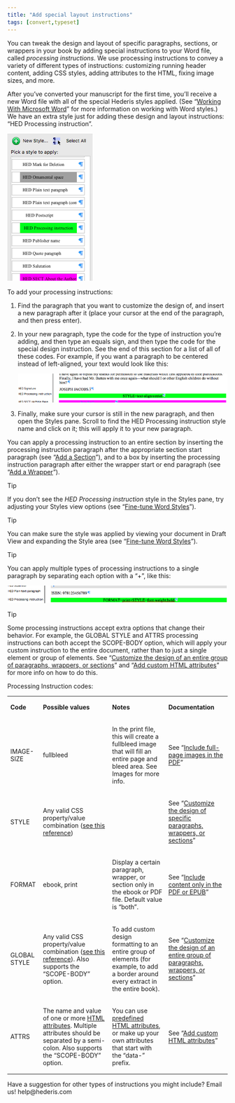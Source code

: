 ```yaml
---
title: "Add special layout instructions"
tags: [convert,typeset]
---
```

 
<html><body><section data-type="chapter" class="hsecchapter" data-hederis-type="hsecchapter" id="custom-design" data-pi-attrs="id: custom-design; data-tags: convert,typeset;" role="doc-chapter" data-tags="convert,typeset" data-author-name=" " data-book-title=" " title="Add special layout instructions"><p class="hblkp" data-hederis-type="hblkp" id="piAqe5rrD">You can tweak the design and layout of specific paragraphs, sections, or wrappers in your book by adding special instructions to your Word file, called <em data-hederis-type="hspanem" id="pAeWp9dZT">processing instructions</em>. We use processing instructions to convey a variety of different types of instructions: customizing running header content, adding CSS styles, adding attributes to the HTML, fixing image sizes, and more.</p><p class="hblkp" data-hederis-type="hblkp" id="pNJQ6s1ng">After you&#8217;ve converted your manuscript for the first time, you&#8217;ll receive a new Word file with all of the special Hederis styles applied. (See &#8220;<a href="{% link _docs/fine-tune-styles.md %}" class="hspana" data-hederis-type="hspana" id="pvMamQ4fQ">Working With Microsoft Word</a>&#8221; for more information on working with Word styles.) We have an extra style just for adding these design and layout instructions: &#8220;HED Processing instruction&#8221;.</p><img data-hederis-type="hblkimg" class="hblkimg" id="px86iRXhZ" src="/images/pi1.png" data-img-src="/images/pi1.png"/><p class="hblkp" data-hederis-type="hblkp" id="pQR4w26v9">To add your processing instructions:</p><ol class="hwprnumlist" data-hederis-type="hwprnumlist" id="pKWS6VMOH"><li class="hblkoli" data-hederis-type="hblkoli" id="liXZM32SoV"><p class="hblkoli" data-hederis-type="hblklip" id="pMTmVOuUK">Find the paragraph that you want to customize the design of, and insert a new paragraph after it (place your cursor at the end of the paragraph, and then press enter).</p></li><li class="hblkoli" data-hederis-type="hblkoli" id="livwEAEgZv"><p class="hblkoli" data-hederis-type="hblklip" id="p2eF933sm">In your new paragraph, type the code for the type of instruction you&#8217;re adding, and then type an equals sign, and then type the code for the special design instruction. See the end of this section for a list of all of these codes. For example, if you want a paragraph to be centered instead of left-aligned, your text would look like this:</p><img data-hederis-type="hblkimg" class="hblkimg" id="piWrSVtDt" src="/images/pi2.png" data-img-src="/images/pi2.png"/></li><li class="hblkoli" data-hederis-type="hblkoli" id="lilenQev8l"><p class="hblkoli" data-hederis-type="hblklip" id="pWUQkqIMU">Finally, make sure your cursor is still in the new paragraph, and then open the Styles pane. Scroll to find the HED Processing instruction style name and click on it; this will apply it to your new paragraph.</p></li></ol><p class="hblkp" data-hederis-type="hblkp" id="p32NSIvBf">You can apply a processing instruction to an entire section by inserting the processing instruction paragraph after the appropriate section start paragraph (see &#8220;<a href="{% link _docs/add-a-section.md %}" class="hspana" data-hederis-type="hspana" id="pOPqtYBU0">Add a Section</a>&#8221;), and to a box by inserting the processing instruction paragraph after either the wrapper start or end paragraph (see &#8220;<a href="{% link _docs/add-a-wrapper.md %}" class="hspana" data-hederis-type="hspana" id="p5YEyd1FF">Add a Wrapper</a>&#8221;).</p><div class="hwprbox box" data-hederis-type="hwprbox" id="pdCQbiERM" data-type="sidebar"><p class="hblktype" data-hederis-type="hblktype" id="piG0Fth1x">Tip</p><p class="hblkp" data-hederis-type="hblkp" id="pdJXxuMwZ">If you don&#8217;t see the <em class="hspanem" data-hederis-type="hspanem" id="paxXcxNXp">HED Processing instruction</em> style in the Styles pane, try adjusting your Styles view options (see &#8220;<a href="{% link _docs/fine-tune-styles.md %}" class="hspana" data-hederis-type="hspana" id="pTZ9Kw7Ut">Fine-tune Word Styles</a>&#8221;).</p></div><div class="hwprbox box" data-hederis-type="hwprbox" id="p7ZV3BU2x" data-type="sidebar"><p class="hblktype" data-hederis-type="hblktype" id="pSIKAbzgw">Tip</p><p class="hblkp" data-hederis-type="hblkp" id="paqOT6RYq">You can make sure the style was applied by viewing your document in Draft View and expanding the Style area (see &#8220;<a href="{% link _docs/fine-tune-styles.md %}" class="hspana" data-hederis-type="hspana" id="p814shTet">Fine-tune Word Styles</a>&#8221;).</p></div><div class="hwprbox box" data-hederis-type="hwprbox" id="pN0XM4pMw" data-type="sidebar"><p class="hblktype" data-hederis-type="hblktype" id="pW06usvQJ">Tip</p><p class="hblkp" data-hederis-type="hblkp" id="p6wxCzGSX">You can apply multiple types of processing instructions to a single paragraph by separating each option with a &#8220;+&#8221;, like this:</p><img data-hederis-type="hblkimg" class="hblkimg" id="p5e9AGxUs" src="/images/pi3.png" data-img-src="/images/pi3.png"/></div><div class="hwprbox box" data-hederis-type="hwprbox" id="pVGmH1xNL" data-type="sidebar"><p class="hblktype" data-hederis-type="hblktype" id="pjsCbzp91">Tip</p><p class="hblkp" data-hederis-type="hblkp" id="pQItXHBk8">Some processing instructions accept extra options that change their behavior. For example, the GLOBAL STYLE and ATTRS processing instructions can both accept the SCOPE-BODY option, which will apply your custom instruction to the entire document, rather than to just a single element or group of elements. See &#8220;<a href="{% link _docs/global-paragraph-design.md %}" class="hspana" data-hederis-type="hspana" id="pFUZtR772">Customize the design of an entire group of paragraphs, wrappers, or sections</a>&#8221; and &#8220;<a href="{% link _docs/custom-attributes.md %}" class="hspana" data-hederis-type="hspana" id="pLSTBDyGE">Add custom HTML attributes</a>&#8221; for more info on how to do this.</p></div><p class="hblkp" data-hederis-type="hblkp" id="puAg3wZCm">Processing Instruction codes:</p><table id="p5T5MxwPw" data-hederis-type="hwprtable" class="hwprtable"><tr data-hederis-type="hwprtr" class="hwprtr" id="pBXDEOVep"><td data-hederis-type="hwprtd" class="hwprtd" id="p9rwsxzBd"><p class="hblkp" data-hederis-type="hblkp" id="pPbI1K0pY"><strong data-hederis-type="hspanstrong" id="p8zZzalDW">Code</strong></p></td><td data-hederis-type="hwprtd" class="hwprtd" id="pGS9RTx6t"><p class="hblkp" data-hederis-type="hblkp" id="pRLd5U0Qx"><strong class="hspanstrong" data-hederis-type="hspanstrong" id="pbQll25ck">Possible values</strong></p></td><td data-hederis-type="hwprtd" class="hwprtd" id="pDDP2KTdw"><p class="hblkp" data-hederis-type="hblkp" id="pcVtY3772"><strong class="hspanstrong" data-hederis-type="hspanstrong" id="pmfZj5y9K">Notes</strong></p></td><td data-hederis-type="hwprtd" class="hwprtd" id="p7VJucXf7"><p class="hblkp" data-hederis-type="hblkp" id="p2SyFSqF9"><strong class="hspanstrong" data-hederis-type="hspanstrong" id="ptVBAwVLH">Documentation</strong></p></td></tr><tr data-hederis-type="hwprtr" class="hwprtr" id="pRwSngCww"><td data-hederis-type="hwprtd" class="hwprtd" id="p7lvvxdwr"><p class="hblkp" data-hederis-type="hblkp" id="pI970JElH">IMAGE-SIZE</p></td><td data-hederis-type="hwprtd" class="hwprtd" id="pKpHiLFZU"><p class="hblkp" data-hederis-type="hblkp" id="pYdCYzpXd">fullbleed</p></td><td data-hederis-type="hwprtd" class="hwprtd" id="p691D6oLN"><p class="hblkp" data-hederis-type="hblkp" id="pThnIozOm">In the print file, this will create a fullbleed image that will fill an entire page and bleed area. See Images for more info.</p></td><td data-hederis-type="hwprtd" class="hwprtd" id="pJWPOaHvE"><p class="hblkp" data-hederis-type="hblkp" id="px18tEsr5">See &#8220;<a href="{% link _docs/include-full-page-images.md %}" class="hspana" data-hederis-type="hspana" id="pdvAAFgJM">Include full-page images in the PDF</a>&#8221;</p></td></tr><tr data-hederis-type="hwprtr" class="hwprtr" id="pSpnyQCg4"><td data-hederis-type="hwprtd" class="hwprtd" id="paiJv9zC5"><p class="hblkp" data-hederis-type="hblkp" id="pogfEX8vB">STYLE</p></td><td data-hederis-type="hwprtd" class="hwprtd" id="pQZsI7UvN"><p class="hblkp" data-hederis-type="hblkp" id="pus4M5DvF">Any valid CSS property/value combination (<a href="https://developer.mozilla.org/en-US/docs/Web/CSS/Reference" class="hspana" data-hederis-type="hspana" id="p7KhsZggh">see this reference</a>)</p></td><td data-hederis-type="hwprtd" class="hwprtd" id="pc8x5hru4"/><td data-hederis-type="hwprtd" class="hwprtd" id="pZS6gNlai"><p class="hblkp" data-hederis-type="hblkp" id="peeQMhvrE">See &#8220;<a href="{% link _docs/custom-paragraph-design.md %}" class="hspana" data-hederis-type="hspana" id="pRvrpZOBp">Customize the design of specific paragraphs, wrappers, or sections</a>&#8221;</p></td></tr><tr data-hederis-type="hwprtr" class="hwprtr" id="plK8mxe8G"><td data-hederis-type="hwprtd" class="hwprtd" id="pRcBzdDWQ"><p class="hblkp" data-hederis-type="hblkp" id="ptGDXAgxD">FORMAT</p></td><td data-hederis-type="hwprtd" class="hwprtd" id="phVScCaUX"><p class="hblkp" data-hederis-type="hblkp" id="pWxCBqXtv">ebook, print</p></td><td data-hederis-type="hwprtd" class="hwprtd" id="ppRsdfvly"><p class="hblkp" data-hederis-type="hblkp" id="pjqf7IYb1">Display a certain paragraph, wrapper, or section only in the ebook or PDF file. Default value is &#8220;both&#8221;.</p></td><td data-hederis-type="hwprtd" class="hwprtd" id="pgtjmPiVU"><p class="hblkp" data-hederis-type="hblkp" id="pAVxNMZKP">See &#8220;<a href="{% link _docs/include-custom-content.md %}" class="hspana" data-hederis-type="hspana" id="phKfDWzlA">Include content only in the PDF or EPUB</a>&#8221;</p></td></tr><tr data-hederis-type="hwprtr" class="hwprtr" id="pnirtu93n"><td data-hederis-type="hwprtd" class="hwprtd" id="pm2OYpxg4"><p class="hblkp" data-hederis-type="hblkp" id="pEw5tjWJw">GLOBAL STYLE</p></td><td data-hederis-type="hwprtd" class="hwprtd" id="pQsKfWb15"><p class="hblkp" data-hederis-type="hblkp" id="pC7Ea1evB">Any valid CSS property/value combination (<a href="https://developer.mozilla.org/en-US/docs/Web/CSS/Reference" class="hspana" data-hederis-type="hspana" id="prMRh6AC0">see this reference</a>). Also supports the &#8220;SCOPE-BODY&#8221; option.</p></td><td data-hederis-type="hwprtd" class="hwprtd" id="pTg3l4d1z"><p class="hblkp" data-hederis-type="hblkp" id="pbuureb5j">To add custom design formatting to an entire group of elements (for example, to add a border around every extract in the entire book).</p></td><td data-hederis-type="hwprtd" class="hwprtd" id="pFX8ecuHN"><p class="hblkp" data-hederis-type="hblkp" id="pGI6KhBZA">See &#8220;<a href="{% link _docs/global-paragraph-design.md %}" class="hspana" data-hederis-type="hspana" id="pehtaUIQe">Customize the design of an entire group of paragraphs, wrappers, or sections</a>&#8221;</p></td></tr><tr data-hederis-type="hwprtr" class="hwprtr" id="pRjnGRHhw"><td data-hederis-type="hwprtd" class="hwprtd" id="pvQkXgJgw"><p class="hblkp" data-hederis-type="hblkp" id="pkyZ16fjf">ATTRS</p></td><td data-hederis-type="hwprtd" class="hwprtd" id="p2nxf0gtE"><p class="hblkp" data-hederis-type="hblkp" id="pPRiXBhVq">The name and value of one or more <a href="https://developer.mozilla.org/en-US/docs/Web/HTML/Attributes" class="hspana" data-hederis-type="hspana" id="p7zIidKuo">HTML attributes</a>. Multiple attributes should be separated by a semi-colon. Also supports the &#8220;SCOPE-BODY&#8221; option.</p></td><td data-hederis-type="hwprtd" class="hwprtd" id="pTsBbzVvq"><p class="hblkp" data-hederis-type="hblkp" id="pc6N0EIMk">You can use <a href="https://developer.mozilla.org/en-US/docs/Web/HTML/Attributes" class="hspana" data-hederis-type="hspana" id="pAatNRBEL">predefined HTML attributes</a>, or make up your own attributes that start with the &#8220;data-&#8221; prefix.</p></td><td data-hederis-type="hwprtd" class="hwprtd" id="pdJAvFMNO"><p class="hblkp" data-hederis-type="hblkp" id="pTkPRPppN">See &#8220;<a href="{% link _docs/custom-attributes.md %}" class="hspana" data-hederis-type="hspana" id="pZc5fswHU">Add custom HTML attributes</a>&#8221;</p></td></tr></table><p class="hblkp" data-hederis-type="hblkp" id="p6Ppwvi4F">Have a suggestion for other types of instructions you might include? Email us! help@hederis.com</p></section></body></html>

